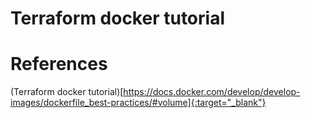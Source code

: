 # Terraform docker tutorial

# References
(Terraform docker tutorial)[https://docs.docker.com/develop/develop-images/dockerfile_best-practices/#volume]{:target="_blank"}